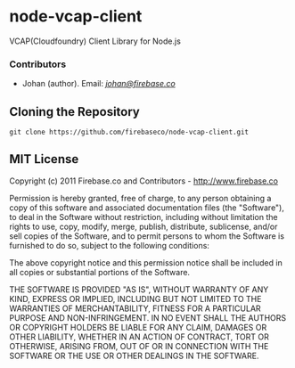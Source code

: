 # node-vcap-client

VCAP(Cloudfoundry) Client Library for Node.js

### Contributors

* Johan (author). Email: *johan@firebase.co*

## Cloning the Repository

    git clone https://github.com/firebaseco/node-vcap-client.git

## MIT License

Copyright (c) 2011 Firebase.co and Contributors - http://www.firebase.co

Permission is hereby granted, free of charge, to any person obtaining a copy
of this software and associated documentation files (the "Software"), to deal
in the Software without restriction, including without limitation the rights
to use, copy, modify, merge, publish, distribute, sublicense, and/or sell
copies of the Software, and to permit persons to whom the Software is
furnished to do so, subject to the following conditions:

The above copyright notice and this permission notice shall be included in
all copies or substantial portions of the Software.

THE SOFTWARE IS PROVIDED "AS IS", WITHOUT WARRANTY OF ANY KIND, EXPRESS OR
IMPLIED, INCLUDING BUT NOT LIMITED TO THE WARRANTIES OF MERCHANTABILITY,
FITNESS FOR A PARTICULAR PURPOSE AND NON-INFRINGEMENT. IN NO EVENT SHALL THE
AUTHORS OR COPYRIGHT HOLDERS BE LIABLE FOR ANY CLAIM, DAMAGES OR OTHER
LIABILITY, WHETHER IN AN ACTION OF CONTRACT, TORT OR OTHERWISE, ARISING FROM,
OUT OF OR IN CONNECTION WITH THE SOFTWARE OR THE USE OR OTHER DEALINGS IN
THE SOFTWARE.